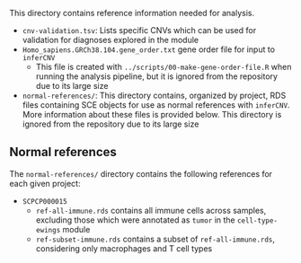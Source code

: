 This directory contains reference information needed for analysis.

* `cnv-validation.tsv`: Lists specific CNVs which can be used for validation for diagnoses explored in the module
* `Homo_sapiens.GRCh38.104.gene_order.txt` gene order file for input to `inferCNV`
  * This file is created with `../scripts/00-make-gene-order-file.R` when running the analysis pipeline, but it is ignored from the repository due to its large size
* `normal-references/`: This directory contains, organized by project, RDS files containing SCE objects for use as normal references with `inferCNV`.
More information about these files is provided below.
This directory is ignored from the repository due to its large size

## Normal references

The `normal-references/` directory contains the following references for each given project:

* `SCPCP000015`
  * `ref-all-immune.rds` contains all immune cells across samples, excluding those which were annotated as `tumor` in the `cell-type-ewings` module
  * `ref-subset-immune.rds` contains a subset of `ref-all-immune.rds`, considering only macrophages and T cell types
